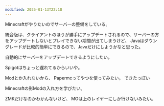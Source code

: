 ```yaml
---
modified: 2025-01-13T22:18
---
```



Minecraftがやりたいのでサーバーの整備をしている。

統合版は、クライアントのほうが勝手にアップデートされるので、サーバーの方をアップデートしないとプレイできない期間が出てしまうけど、
Javaはダウングレードが比較的簡単にできるので、Javaだけにしようかなと思った。

自動的にサーバーをアップデートできるようにしたい。

Spigotはちょっと遅れてるからいいや。

Modとか入れないから、
Papermcってやつを使ってみたい。
できたっぽい

Minecraftの影Modの入れ方を学びたい。


ZMKだけなのかわかんないけど、
MOは上のレイヤーにしか行けないみたい。

